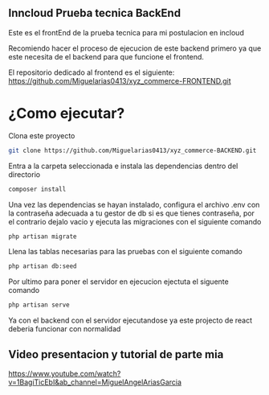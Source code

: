 ## Inncloud Prueba tecnica BackEnd

Este es el frontEnd de la prueba tecnica para mi postulacion en incloud

Recomiendo hacer el proceso de ejecucion de este backend primero ya que este necesita de el backend para que funcione el frontend.

El repositorio dedicado al frontend es el siguiente:
https://github.com/Miguelarias0413/xyz_commerce-FRONTEND.git


# ¿Como ejecutar?

Clona este proyecto
```bash
git clone https://github.com/Miguelarias0413/xyz_commerce-BACKEND.git
```
Entra a la carpeta seleccionada e instala las dependencias dentro del directorio
```bash
composer install
```
Una vez las dependencias se hayan instalado, configura el archivo .env con la contraseña adecuada a tu gestor de db si es que tienes contraseña, por el contrario dejalo vacio y ejecuta las migraciones con el siguiente comando
```bash
php artisan migrate
```
Llena las tablas necesarias para las pruebas con el siguiente comando
```bash
php artisan db:seed
```
Por ultimo para poner el servidor en ejecucion ejectuta el siguente comando
```bash
php artisan serve
```

Ya con el backend con el servidor ejecutandose ya este projecto de react deberia funcionar con normalidad

## Video presentacion y tutorial de parte mia 

https://www.youtube.com/watch?v=1BagiTicEbI&ab_channel=MiguelAngelAriasGarcia
